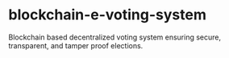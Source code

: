 # blockchain-e-voting-system
Blockchain based decentralized voting system ensuring secure, transparent, and tamper proof elections.
